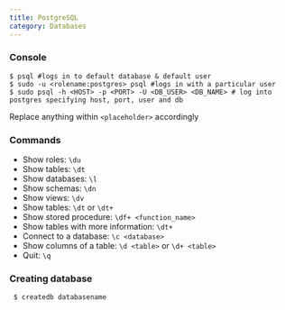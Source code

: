 ```yaml
---
title: PostgreSQL
category: Databases
---
```


### Console

    $ psql #logs in to default database & default user
    $ sudo -u <rolename:postgres> psql #logs in with a particular user
    $ sudo psql -h <HOST> -p <PORT> -U <DB_USER> <DB_NAME> # log into postgres specifying host, port, user and db

Replace anything within `<placeholder>` accordingly

### Commands

 * Show roles: `\du`
 * Show tables: `\dt`
 * Show databases: `\l`
 * Show schemas: `\dn`
 * Show views: `\dv`
 * Show tables: `\dt` or `\dt+`
 * Show stored procedure: `\df+ <function_name>`
 * Show tables with more information: `\dt+`
 * Connect to a database: `\c <database>`
 * Show columns of a table: `\d <table>` or `\d+ <table>`
 * Quit: `\q`

### Creating database

     $ createdb databasename
